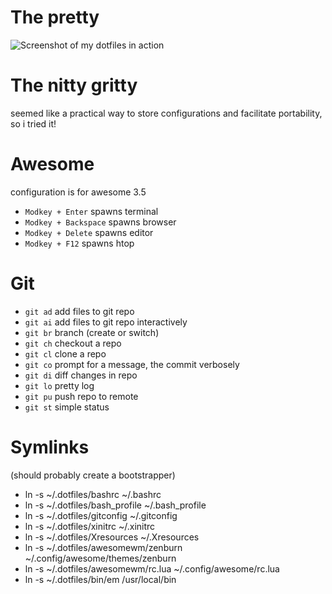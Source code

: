 # The pretty
![Screenshot of my dotfiles in action](screen.png?raw=true "Screenshot of my dotfiles in action")

# The nitty gritty
seemed like a practical way to store configurations and facilitate
portability, so i tried it!

# Awesome
configuration is for awesome 3.5

* `Modkey + Enter` spawns terminal
* `Modkey + Backspace` spawns browser
* `Modkey + Delete` spawns editor
* `Modkey + F12` spawns htop

# Git
* `git ad` add files to git repo
* `git ai` add files to git repo interactively
* `git br` branch (create or switch)
* `git ch` checkout a repo
* `git cl` clone a repo
* `git co` prompt for a message, the commit verbosely
* `git di` diff changes in repo
* `git lo` pretty log
* `git pu` push repo to remote
* `git st` simple status

# Symlinks
(should probably create a bootstrapper)
* ln -s ~/.dotfiles/bashrc ~/.bashrc
* ln -s ~/.dotfiles/bash_profile ~/.bash_profile
* ln -s ~/.dotfiles/gitconfig ~/.gitconfig
* ln -s ~/.dotfiles/xinitrc ~/.xinitrc
* ln -s ~/.dotfiles/Xresources ~/.Xresources
* ln -s ~/.dotfiles/awesomewm/zenburn ~/.config/awesome/themes/zenburn
* ln -s ~/.dotfiles/awesomewm/rc.lua ~/.config/awesome/rc.lua
* ln -s ~/.dotfiles/bin/em /usr/local/bin
